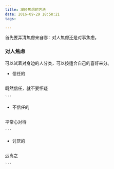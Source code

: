 ```yaml
---
title: 减轻焦虑的方法
date: 2016-09-29 18:58:21
tags:

---
```


首先要弄清焦虑来自哪：对人焦虑还是对事焦虑。
### 对人焦虑
可以试着对身边的人分类，可以按适合自己的喜好来分。
  
* 信任的
	
	``` 
既然信任，就不要怀疑
	
	```
* 不信任的

	```
平常心对待
	
	```
	
* 讨厌的

	```
远离之
	
	```